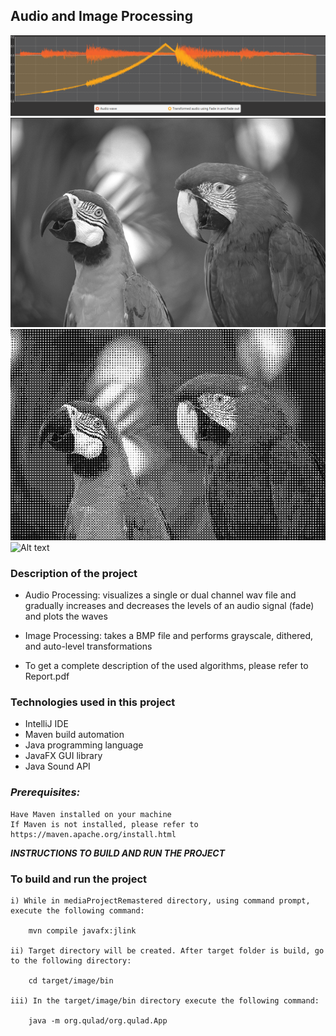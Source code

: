 ## Audio and Image Processing 
![Alt text](/images/wav_visualization.png "Wav Visualization")
![Alt text](/images/processed_images/parrotsBlackAndWhite.png "Wav Visualization")
![Alt text](/images/processed_images/parrotsDithered.png "Wav Visualization")
![Alt text](/images/processed_imagesparrots_auto_leveled.png "Wav Visualization")

### Description of the project 
* Audio Processing: visualizes a single or dual channel wav file and gradually increases and decreases the levels of an audio signal (fade) and plots the waves

* Image Processing: takes a BMP file and performs grayscale, dithered, and auto-level transformations

* To get a complete description of the used algorithms, please refer to Report.pdf 

### Technologies used in this project
* IntelliJ IDE
* Maven build automation
* Java programming language
* JavaFX GUI library
* Java Sound API

### ***Prerequisites:***

    Have Maven installed on your machine
    If Maven is not installed, please refer to https://maven.apache.org/install.html
 ***INSTRUCTIONS TO BUILD AND RUN THE PROJECT***

### To build and run the project 
    i) While in mediaProjectRemastered directory, using command prompt, execute the following command:
        
        mvn compile javafx:jlink
   
    ii) Target directory will be created. After target folder is build, go to the following directory:
        
        cd target/image/bin
    
    iii) In the target/image/bin directory execute the following command:
        
        java -m org.qulad/org.qulad.App

